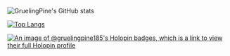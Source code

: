 ![GruelingPine's GitHub stats](https://github-readme-stats.vercel.app/api?username=GruelingPine185&show_icons=true&theme=gruvbox)

[![Top Langs](https://github-readme-stats.vercel.app/api/top-langs/?username=GruelingPine185&layout=compact&theme=gruvbox)](https://github.com/anuraghazra/github-readme-stats)

[![An image of @gruelingpine185's Holopin badges, which is a link to view their full Holopin profile](https://holopin.me/gruelingpine185)](https://holopin.io/@gruelingpine185)
